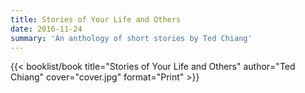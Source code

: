 ```yaml
---
title: Stories of Your Life and Others
date: 2016-11-24
summary: 'An anthology of short stories by Ted Chiang'
---
```


{{< booklist/book
title="Stories of Your Life and Others"
author="Ted Chiang"
cover="cover.jpg"
format="Print" >}}
